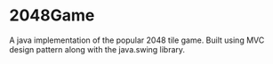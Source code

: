 # 2048Game
A java implementation of the popular 2048 tile game.  Built using MVC design pattern along with the java.swing library.

